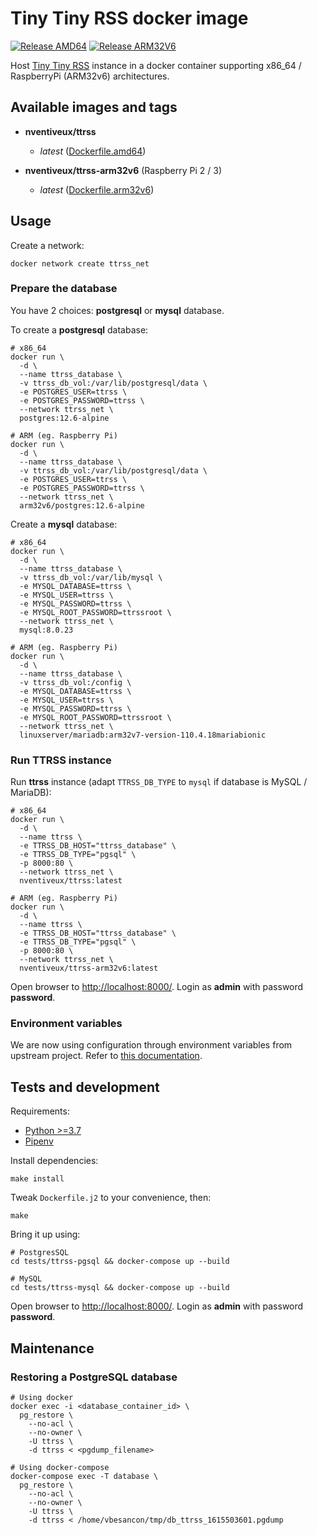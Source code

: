 # Tiny Tiny RSS docker image

[![Release AMD64](https://github.com/nVentiveUX/docker-ttrss/actions/workflows/release-amd64.yaml/badge.svg)](https://github.com/nVentiveUX/docker-ttrss/actions/workflows/release-amd64.yaml) [![Release ARM32V6](https://github.com/nVentiveUX/docker-ttrss/actions/workflows/release-arm32v6.yaml/badge.svg)](https://github.com/nVentiveUX/docker-ttrss/actions/workflows/release-arm32v6.yaml)

Host [Tiny Tiny RSS](https://tt-rss.org/) instance in a docker container supporting x86_64 / RaspberryPi (ARM32v6) architectures.

## Available images and tags

* **nventiveux/ttrss**
  * *latest* ([Dockerfile.amd64](https://github.com/nVentiveUX/docker-ttrss/blob/master/Dockerfile.amd64))

* **nventiveux/ttrss-arm32v6** (Raspberry Pi 2 / 3)
  * *latest* ([Dockerfile.arm32v6](https://github.com/nVentiveUX/docker-ttrss/blob/master/Dockerfile.arm32v6))

## Usage

Create a network:

```shell
docker network create ttrss_net
```

### Prepare the database

You have 2 choices: **postgresql** or **mysql** database.

To create a **postgresql** database:

```shell
# x86_64
docker run \
  -d \
  --name ttrss_database \
  -v ttrss_db_vol:/var/lib/postgresql/data \
  -e POSTGRES_USER=ttrss \
  -e POSTGRES_PASSWORD=ttrss \
  --network ttrss_net \
  postgres:12.6-alpine

# ARM (eg. Raspberry Pi)
docker run \
  -d \
  --name ttrss_database \
  -v ttrss_db_vol:/var/lib/postgresql/data \
  -e POSTGRES_USER=ttrss \
  -e POSTGRES_PASSWORD=ttrss \
  --network ttrss_net \
  arm32v6/postgres:12.6-alpine
```

Create a **mysql** database:

```shell
# x86_64
docker run \
  -d \
  --name ttrss_database \
  -v ttrss_db_vol:/var/lib/mysql \
  -e MYSQL_DATABASE=ttrss \
  -e MYSQL_USER=ttrss \
  -e MYSQL_PASSWORD=ttrss \
  -e MYSQL_ROOT_PASSWORD=ttrssroot \
  --network ttrss_net \
  mysql:8.0.23

# ARM (eg. Raspberry Pi)
docker run \
  -d \
  --name ttrss_database \
  -v ttrss_db_vol:/config \
  -e MYSQL_DATABASE=ttrss \
  -e MYSQL_USER=ttrss \
  -e MYSQL_PASSWORD=ttrss \
  -e MYSQL_ROOT_PASSWORD=ttrssroot \
  --network ttrss_net \
  linuxserver/mariadb:arm32v7-version-110.4.18mariabionic
```

### Run TTRSS instance

Run **ttrss** instance (adapt `TTRSS_DB_TYPE` to `mysql` if database is MySQL / MariaDB):

```shell
# x86_64
docker run \
  -d \
  --name ttrss \
  -e TTRSS_DB_HOST="ttrss_database" \
  -e TTRSS_DB_TYPE="pgsql" \
  -p 8000:80 \
  --network ttrss_net \
  nventiveux/ttrss:latest

# ARM (eg. Raspberry Pi)
docker run \
  -d \
  --name ttrss \
  -e TTRSS_DB_HOST="ttrss_database" \
  -e TTRSS_DB_TYPE="pgsql" \
  -p 8000:80 \
  --network ttrss_net \
  nventiveux/ttrss-arm32v6:latest
```

Open browser to [http://localhost:8000/](http://localhost:8000/). Login as **admin** with password **password**.

### Environment variables

We are now using configuration through environment variables from upstream project. Refer to [this documentation](https://tt-rss.org/wiki/GlobalConfig).

## Tests and development

Requirements:

* [Python >=3.7](https://www.python.org/)
* [Pipenv](https://pypi.org/project/pipenv/)

Install dependencies:

```shell
make install
```

Tweak `Dockerfile.j2` to your convenience, then:

```shell
make
```

Bring it up using:

```shell
# PostgresSQL
cd tests/ttrss-pgsql && docker-compose up --build

# MySQL
cd tests/ttrss-mysql && docker-compose up --build
```

Open browser to [http://localhost:8000/](http://localhost:8000/). Login as **admin** with password **password**.

## Maintenance

### Restoring a PostgreSQL database

```shell
# Using docker
docker exec -i <database_container_id> \
  pg_restore \
    --no-acl \
    --no-owner \
    -U ttrss \
    -d ttrss < <pgdump_filename>

# Using docker-compose
docker-compose exec -T database \
  pg_restore \
    --no-acl \
    --no-owner \
    -U ttrss \
    -d ttrss < /home/vbesancon/tmp/db_ttrss_1615503601.pgdump
```
